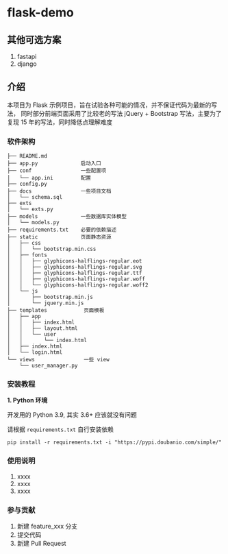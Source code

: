 # flask-demo

## 其他可选方案

1. fastapi
2. django

## 介绍

本项目为 Flask 示例项目，旨在试验各种可能的情况，并不保证代码为最新的写法，
同时部分前端页面采用了比较老的写法 jQuery + Bootstrap 写法，主要为了复现
15 年的写法，同时降低点理解难度

### 软件架构

```
├── README.md
├── app.py              启动入口
├── conf                一些配置项
│   └── app.ini         配置
├── config.py
├── docs                一些项目文档
│   └── schema.sql
├── exts
│   └── exts.py
├── models              一些数据库实体模型
│   └── models.py
├── requirements.txt    必要的依赖描述
├── static              页面静态资源
│   ├── css
│   │   └── bootstrap.min.css
│   ├── fonts
│   │   ├── glyphicons-halflings-regular.eot
│   │   ├── glyphicons-halflings-regular.svg
│   │   ├── glyphicons-halflings-regular.ttf
│   │   ├── glyphicons-halflings-regular.woff
│   │   └── glyphicons-halflings-regular.woff2
│   └── js
│       ├── bootstrap.min.js
│       └── jquery.min.js
├── templates            页面模板
│   ├── app
│   │   ├── index.html
│   │   ├── layout.html
│   │   └── user
│   │       └── index.html
│   ├── index.html
│   └── login.html
└── views                一些 view
    └── user_manager.py
```


### 安装教程

**1. Python 环境**

开发用的 Python 3.9, 其实 3.6+ 应该就没有问题
   
请根据 `requirements.txt` 自行安装依赖
    
```pip install -r requirements.txt -i "https://pypi.doubanio.com/simple/"```


### 使用说明

1.  xxxx
2.  xxxx
3.  xxxx

### 参与贡献

1.  新建 feature_xxx 分支
1.  提交代码
1.  新建 Pull Request
